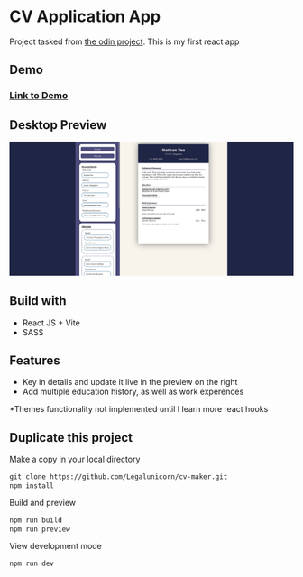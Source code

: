 # CV Application App
Project tasked from [the odin project](https://www.theodinproject.com/lessons/node-path-react-new-cv-application#project-solution). This is my first react app

## Demo
### [Link to Demo](https://cv-maker-weld.vercel.app/)

## Desktop Preview
![desktop preview image](/preview.png)


## Build with
- React JS + Vite
- SASS

## Features
- Key in details and update it live in the preview on the right
- Add multiple education history, as well as work experences

*Themes functionality not implemented until I learn more react hooks

## Duplicate this project 
Make a copy in your local directory
```
git clone https://github.com/Legalunicorn/cv-maker.git
npm install
```
Build and preview
```
npm run build
npm run preview
```

View development mode
```
npm run dev
```




